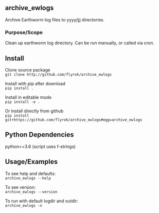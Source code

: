 ## archive_ewlogs ##

Archive Earthworm log files to yyyy/jjj directories.


### Purpose/Scope ###
Clean up earthworm log directory. Can be run manually, 
or called via cron.


## Install ##

Clone source package  
`git clone http://github.com/flyrok/archive_ewlogs`

Install with pip after download  
`pip install .`

Install in editable mode  
`pip install -e .`

Or install directly from github  
`pip install git+https://github.com/flyrok/archive_ewlogs#egg=archive_ewlogs`


## Python Dependencies ##

python>=3.6 (script uses f-strings)  

## Usage/Examples ##

To see help and defaults:  
`archive_ewlogs --help`    

To see version:  
`archive_ewlogs --version`    

To run with default logdir and outdir:  
`archive_ewlogs -n`  

